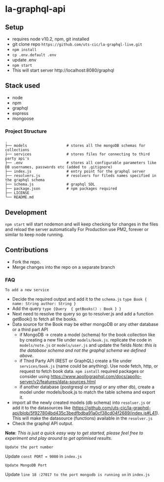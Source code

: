# la-graphql-api

## Setup

- requires node v10.2, npm, git installed
- git clone repo ``https://github.com/uts-cic/la-graphql-live.git``
- ``npm install``
- ``cp .env.default .env``
- update .env 
- ``npm start ``
- This will start server http://localhost:8080/graphql

## Stack used
- node
- npm
- graphql
- express
- mongoose

### Project Structure

    .
    ├── models                  # stores all the mongoDB schemas for collections
    ├── services                # stores files for connecting to third party api's
    ├── .env                    # stores all configurable parameters like DB usernames, passwords etc (added to .gitignore)
    ├── index.js                # entry point for the graphql server
    ├── resolvers.js            # resolvers for fileds names specified in the graphql schema
    ├── schema.js               # graphql SDL
    ├── package.json            # npm packages required
    ├── LICENSE
    └── README.md 
    

## Development

``npm start`` will start nodemon and will keep checking for changes in the files and reload the server automatically
For Production use PM2, forever or similar to keep node running. 

## Contributions

- Fork the repo.
- Merge changes into the repo on a separate branch


### FAQ 
	To add a new service
- Decide the required output and add it to the `schema.js`
`` type Book {
    name: String
    author: String
 }
 ``
- Add the query ``type {Query  { getBooks() : Book } }``
- Next need to resolve the query so go to resolver.js and add a function getBook() to fetch all the books.
- Data source for the Book may be either mongoDB or any other database or a third part API
	- if MongoDB -> create a model (schema) for the book collection like by creating a new file under `models/book.js`.  replicate the code in `models/note.js` or `models/user.js` and update the fields *Note: this is the database schema and not the graphql schema we defined above*.
	- if Third Party API (REST or GraphQL) create a file under `services/book.js` (name could be anything). Use node fetch, http, or request to fetch book data. `npm isntall` required packages or consider using https://www.apollographql.com/docs/apollo-server/v2/features/data-sources.html
	- if another database (postgresql or mysql or any other db), create a model under models/book.js to match the table schema and export it.
- import all the newly created models (db schema) into `resolver.js` or add it to the datasources like (https://github.com/uts-cic/la-graphql-api/blob/5f927804bd435c3bedfbdba91a0cf38cd04f2689/index.js#L41). This will make the datasource (functions) available in the `resolver.js`
- Check the graphql API output.

**Note**: *This is just a quick easy way to get started, please feel free to experiment and play around to get optimised results.*

	Update the port number
Update `const PORT = 9000` in `index.js`

	Update MongoDB Port
Update `line 18 :27017 to the port mongodb is running on` in `index.js`
